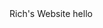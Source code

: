 <!DOCTYPE html>
<html>
  <head
        <title> Rich's Website</title>
  </head>
<body>
  <h> hello </h>
  </body>
</html>
